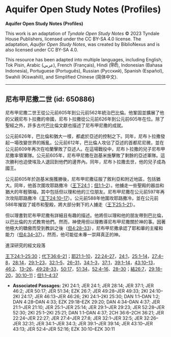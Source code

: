 # Aquifer Open Study Notes (Profiles)

**Aquifer Open Study Notes (Profiles)**

This work is an adaptation of *Tyndale Open Study Notes* © 2023 Tyndale House Publishers, licensed under the CC BY\-SA 4\.0 license. The adaptation, *Aquifer Open Study Notes*, was created by BiblioNexus and is also licensed under CC BY\-SA 4\.0\.

This resource has been adapted into multiple languages, including English, Tok Pisin, Arabic (عربي), French (Français), Hindi (हिंदी), Indonesian (Bahasa Indonesia), Portuguese (Português), Russian (Русский), Spanish (Español), Swahili (Kiswahili), and Simplified Chinese (简体中文).



--------------------------------

## 尼布甲尼撒二世 (id: 650886)

尼布甲尼撒二世王從公元前605年到公元前562年統治巴比倫。他鞏固並擴展了他的父親尼布卜拉撒的帝國，尼布卜拉撒從公元前626年到公元前605年在位。除了聖經之外，許多古代巴比倫文獻也描述了尼布甲尼撒的成就。

公元前626年，巴比倫和猶大一樣，都處於亞述的控制之下。同年，尼布卜拉撒發起一場改變世界的叛亂。公元前612年，巴比倫人攻佔了亞述的首都尼尼微，並在公元前609年再次在哈蘭擊敗了亞述人。在這場戰役中，尼布卜拉撒的兒子尼布甲尼撒率領軍隊。公元前605年，尼布甲尼撒在迦基米施擊敗了剩餘的亞述軍隊。這次勝利也迫使埃及人退回到他們的邊界內。同年，尼布卜拉撒去世，他的兒子成為國王。

公元前605年於迦基米施獲勝後，尼布甲尼撒征服了敘利亞和附近地區，包括猶大。同年，他首次圍攻耶路撒冷（[王下24:1](https://ref.ly/2Kgs24:1)；[但1:1–2](https://ref.ly/Dan1:1-Dan1:2)）。他擄走一些聖殿的器皿和猶大的年輕領袖，其中包括但以理和他的三位朋友。尼布甲尼撒在公元前597年再次攻陷耶路撒冷（[王下24:10–17](https://ref.ly/2Kgs24:10-2Kgs24:17)）。公元前588年他圍攻耶路撒冷，並在公元前586年摧毀了城市和聖殿，將大部分剩下的人擄走（[王下25:1–21](https://ref.ly/2Kgs25:1-2Kgs25:21)）。

但以理書對尼布甲尼撒有詳細且有趣的描述。他將但以理和他的朋友帶到巴比倫，以巴比倫的方式教育他們。然而，神使用但以理教導尼布甲尼撒關於神的事。因著他極大的驕傲而受到教訓之後（[但4:28–33](https://ref.ly/Dan4:28-Dan4:33)），尼布甲尼撒承認了耶和華的主權和能力（[但4:34–37](https://ref.ly/Dan4:34-Dan4:37)）。然而，他可能從未專一崇拜真正的神。

進深研究的經文段落

[王下24:1–25:30](https://ref.ly/2Kgs24:1-2Kgs25:30)；[代下36:6–21](https://ref.ly/2Chr36:6-2Chr36:21)；[耶21:1–10](https://ref.ly/Jer21:1-Jer21:10)，[22:24–27](https://ref.ly/Jer22:24-Jer22:27)，[24:1](https://ref.ly/Jer24:1)，[25:1–14](https://ref.ly/Jer25:1-Jer25:14)，[27:4–8](https://ref.ly/Jer27:4-Jer27:8)，[28:14](https://ref.ly/Jer28:14)，[29:1–23](https://ref.ly/Jer29:1-Jer29:23)，[32:1–5](https://ref.ly/Jer32:1-Jer32:5)，[26–31](https://ref.ly/Jer32:26-Jer32:31)，[34:1–3](https://ref.ly/Jer34:1-Jer34:3)，[37:1](https://ref.ly/Jer37:1)，[39:1–14](https://ref.ly/Jer39:1-Jer39:14)，[43:10–13](https://ref.ly/Jer43:10-Jer43:13)，[46:2](https://ref.ly/Jer46:2)、[13–26](https://ref.ly/Jer46:13-Jer46:26)，[49:28–33](https://ref.ly/Jer49:28-Jer49:33)，[50:17](https://ref.ly/Jer50:17)，[51:34](https://ref.ly/Jer51:34)，[52:4–16](https://ref.ly/Jer52:4-Jer52:16)、[28–30](https://ref.ly/Jer52:28-Jer52:30)；[結26:7](https://ref.ly/Ezek26:7)，[29:18–20](https://ref.ly/Ezek29:18-Ezek29:20)，[30:10–11](https://ref.ly/Ezek30:10-Ezek30:11)；[但1:1–4:37](https://ref.ly/Dan1:1-Dan4:37)

* **Associated Passages:** 2KI 24:1; JER 24:1; JER 28:14; JER 37:1; JER 46:2; JER 50:17; JER 51:34; EZK 26:7; JER 49:28–JER 49:33; 2KI 24:10–2KI 24:17; JER 46:13–JER 46:26; 2KI 24:1–2KI 25:30; DAN 1:1–DAN 1:2; DAN 4:28–DAN 4:33; EZK 29:18–EZK 29:20; DAN 4:34–DAN 4:37; JER 21:1–JER 21:10; JER 25:1–JER 25:14; JER 29:1–JER 29:23; JER 52:28–JER 52:30; 2KI 25:1–2KI 25:21; DAN 1:1–DAN 4:37; 2CH 36:6–2CH 36:21; JER 22:24–JER 22:27; JER 27:4–JER 27:8; JER 32:1–JER 32:5; JER 32:26–JER 32:31; JER 34:1–JER 34:3; JER 39:1–JER 39:14; JER 43:10–JER 43:13; JER 52:4–JER 52:16; EZK 30:10–EZK 30:11

